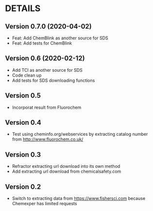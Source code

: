 # DETAILS

## Version 0.7.0 (2020-04-02)

- Feat: Add ChemBlink as another source for SDS
- Feat: Add tests for ChemBlink


## Version 0.6 (2020-02-12)

- Add TCI as another source for SDS
- Code clean up
- Add tests for SDS downloading functions

## Version 0.5

- Incorporat result from Fluorochem

## Version 0.4

- Test using cheminfo.org/webservices by extracting catalog number from 
http://www.fluorochem.co.uk/

## Version 0.3

- Refractor extracting url download into its own method
- Add extracting url download from chemicalsafety.com

## Version 0.2

- Switch to extracting data from https://www.fishersci.com because Chemexper
has limited requests
